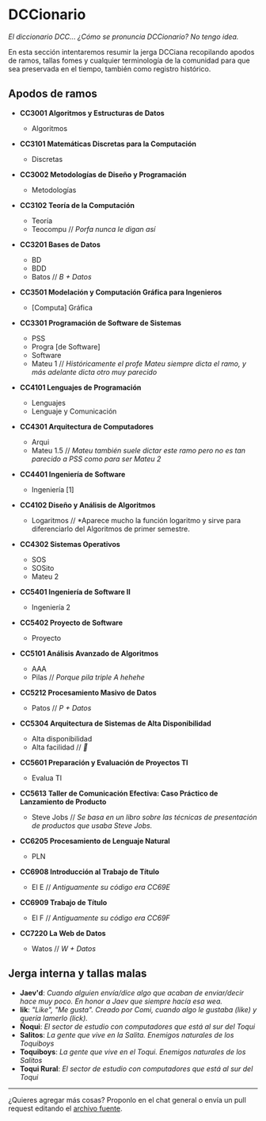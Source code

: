 # DCCionario

*El diccionario DCC... ¿Cómo se pronuncia DCCionario? No tengo idea.*

En esta sección intentaremos resumir la jerga DCCiana recopilando apodos de ramos, tallas fomes y cualquier terminología de la comunidad para que sea preservada en el tiempo, también como registro histórico.

## Apodos de ramos

- **CC3001 Algoritmos y Estructuras de Datos**
    - Algoritmos
    

- **CC3101 Matemáticas Discretas para la Computación**
    - Discretas

- **CC3002 Metodologías de Diseño y Programación**
    - Metodologías
  
- **CC3102 Teoría de la Computación**
    - Teoría
    - Teocompu // *Porfa nunca le digan así*

- **CC3201 Bases de Datos**
    - BD
    - BDD
    - Batos // *B + Datos*
  
- **CC3501 Modelación y Computación Gráfica para Ingenieros**
    - [Computa] Gráfica

- **CC3301 Programación de Software de Sistemas**
    - PSS
    - Progra [de Software]
    - Software
    - Mateu 1 // *Históricamente el profe Mateu siempre dicta el ramo, y más adelante dicta otro muy parecido*

- **CC4101 Lenguajes de Programación**
    - Lenguajes
    - Lenguaje y Comunicación

- **CC4301 Arquitectura de Computadores**
    - Arqui
    - Mateu 1.5 // *Mateu también suele dictar este ramo pero no es tan parecido a PSS como para ser Mateu 2*

- **CC4401 Ingeniería de Software**
    - Ingeniería [1]

- **CC4102 Diseño y Análisis de Algoritmos**
    - Logaritmos // *Aparece mucho la función logaritmo y sirve para diferenciarlo del Algoritmos de primer semestre.

- **CC4302 Sistemas Operativos**
    - SOS
    - SOSito
    - Mateu 2
  
- **CC5401 Ingeniería de Software II**
    - Ingeniería 2

- **CC5402 Proyecto de Software**
    - Proyecto

- **CC5101 Análisis Avanzado de Algoritmos**
    - AAA
    - Pilas // *Porque pila triple A hehehe*

- **CC5212 Procesamiento Masivo de Datos**
    - Patos // *P + Datos*
  
- **CC5304 Arquitectura de Sistemas de Alta Disponibilidad**
    - Alta disponibilidad
    - Alta facilidad // *👀*
  
- **CC5601 Preparación y Evaluación de Proyectos TI**
    - Evalua TI
  
- **CC5613 Taller de Comunicación Efectiva: Caso Práctico de Lanzamiento de Producto**
    - Steve Jobs // *Se basa en un libro sobre las técnicas de presentación de productos que usaba Steve Jobs.*

- **CC6205 Procesamiento de Lenguaje Natural**
    - PLN

- **CC6908 Introducción al Trabajo de Título**
    - El E // *Antiguamente su código era CC69E*

- **CC6909 Trabajo de Título**
    - El F // *Antiguamente su código era CC69F*

- **CC7220 La Web de Datos**
    - Watos // *W + Datos*

## Jerga interna y tallas malas

- **Jaev'd**: *Cuando alguien envía/dice algo que acaban de enviar/decir hace muy poco. En honor a Jaev que siempre hacía esa wea.*
- **lik**: *"Like", "Me gusta". Creado por Comi, cuando algo le gustaba (like) y quería lamerlo (lick).*
- **Ñoqui**: *El sector de estudio con computadores que está al sur del Toqui*
- **Salitos**: *La gente que vive en la Salita. Enemigos naturales de los Toquiboys*
- **Toquiboys**: *La gente que vive en el Toqui. Enemigos naturales de los Salitos*
- **Toqui Rural**: *El sector de estudio con computadores que está al sur del Toqui*

---
¿Quieres agregar más cosas? Proponlo en el chat general o envía un pull request editando el [archivo fuente](https://github.com/cadcc/howto/blob/master/docs/DCCionario.md).
